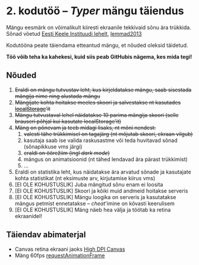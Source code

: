 # 2. kodutöö – *Typer* mängu täiendus

Mängu eesmärk on võimalikult kiiresti ekraanile tekkivaid sõnu ära trükkida. Sõnad võetud [Eesti Keele Instituudi lehelt](http://www.eki.ee/tarkvara/wordlist/), [lemmad2013](http://www.eki.ee/tarkvara/wordlist/lemmad2013.txt)

Kodutööna peate täiendama etteantud mängu, et nõuded oleksid täidetud. 

**Töö võib teha ka kahekesi, kuid siis peab GitHubis nägema, kes mida tegi!**

## Nõuded

1. ~~Eraldi on mängu tutvustav leht, kus kirjeldatakse mängu, saab sisestada mängija nime ning alustada mängu~~
1. ~~Mängijate kohta hoitakse meeles skoori ja salvestakse nt kasutades [localStorage](https://www.w3schools.com/html/html5_webstorage.asp)'it~~
1. ~~Mängu tutvustaval lehel näidatakse 10 parima mängija skoori (selle brauseri põhjal kui kasutate localStorage'it)~~
1. ~~Mäng on põnevam ja teeb midagi lisaks, nt mõni nendest:~~
    1. ~~valesti tähe trükkimisel on tagajärg (nt mõjutab skoori, ekraan vilgub)~~
    1. kasutaja saab ise valida raskusastme või teda huvitavad sõnad (sõnapikkuse vms järgi)
    1. ~~eraldi on öörežiim (ingl *dark mode*)~~
    1. mängus on animatsioonid (nt tähed lendavad ära pärast trükkimist)
    1. ...
1. Eraldi on statistika leht, kus näidatakse ära arvatud sõnade ja kasutajate kohta statistikat (nt eksimuste arv, kirjutamise kiirus vms)
1. [EI OLE KOHUSTUSLIK] Juba mängitud sõnu enam ei loosita
1. [EI OLE KOHUSTUSLIK] Skoori ja kõiki muid andmeid hoitakse serveris 
1. [EI OLE KOHUSTUSLIK] Mängu loogika on serveris ja kasutatakse mängus petmist ennetatakse – *cheat*'imine on kõvasti keerulisem
1. [EI OLE KOHUSTUSLIK] Mäng näeb hea välja ja töötab ka retina ekraanidel!

## Täiendav abimaterjal

* Canvas retina ekraani jaoks [High DPI Canvas](https://www.html5rocks.com/en/tutorials/canvas/hidpi/)
* Mäng 60fps [requestAnimationFrame](http://creativejs.com/resources/requestanimationframe/)
